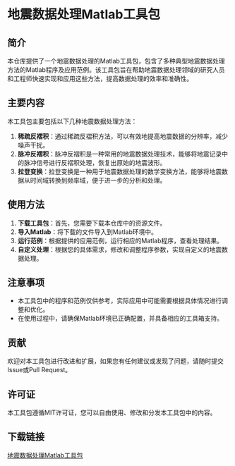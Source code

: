 # 地震数据处理Matlab工具包

## 简介
本仓库提供了一个地震数据处理的Matlab工具包，包含了多种典型地震数据处理方法的Matlab程序及应用范例。该工具包旨在帮助地震数据处理领域的研究人员和工程师快速实现和应用这些方法，提高数据处理的效率和准确性。

## 主要内容
本工具包主要包括以下几种地震数据处理方法：

1. **稀疏反褶积**：通过稀疏反褶积方法，可以有效地提高地震数据的分辨率，减少噪声干扰。
2. **脉冲反褶积**：脉冲反褶积是一种常用的地震数据处理技术，能够将地震记录中的脉冲信号进行反褶积处理，恢复出原始的地震波形。
3. **拉登变换**：拉登变换是一种用于地震数据处理的数学变换方法，能够将地震数据从时间域转换到频率域，便于进一步的分析和处理。

## 使用方法
1. **下载工具包**：首先，您需要下载本仓库中的资源文件。
2. **导入Matlab**：将下载的文件导入到Matlab环境中。
3. **运行范例**：根据提供的应用范例，运行相应的Matlab程序，查看处理结果。
4. **自定义处理**：根据您的具体需求，修改和调整程序参数，实现自定义的地震数据处理。

## 注意事项
- 本工具包中的程序和范例仅供参考，实际应用中可能需要根据具体情况进行调整和优化。
- 在使用过程中，请确保Matlab环境已正确配置，并具备相应的工具箱支持。

## 贡献
欢迎对本工具包进行改进和扩展，如果您有任何建议或发现了问题，请随时提交Issue或Pull Request。

## 许可证
本工具包遵循MIT许可证，您可以自由使用、修改和分发本工具包中的内容。

## 下载链接

[地震数据处理Matlab工具包](https://pan.quark.cn/s/d367a0d9d564)